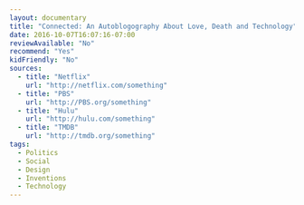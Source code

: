 ```yaml
---
layout: documentary
title: "Connected: An Autoblogography About Love, Death and Technology"
date: 2016-10-07T16:07:16-07:00
reviewAvailable: "No"
recommend: "Yes"
kidFriendly: "No"
sources:
  - title: "Netflix"
    url: "http://netflix.com/something"
  - title: "PBS"
    url: "http://PBS.org/something"
  - title: "Hulu"
    url: "http://hulu.com/something"
  - title: "TMDB"
    url: "http://tmdb.org/something"
tags:
  - Politics
  - Social
  - Design
  - Inventions
  - Technology
---
```


